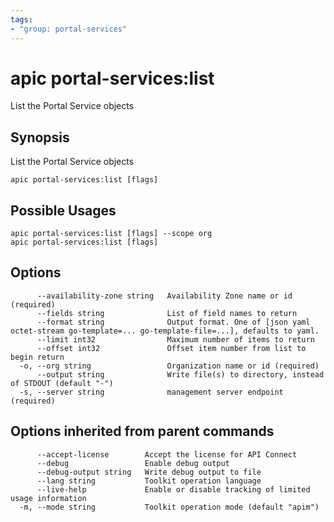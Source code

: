 ```yaml
---
tags:
- "group: portal-services"
---
```

# apic portal-services:list

List the Portal Service objects

## Synopsis

List the Portal Service objects

```
apic portal-services:list [flags]
```

## Possible Usages

```
apic portal-services:list [flags] --scope org
apic portal-services:list [flags]
```

## Options

```
      --availability-zone string   Availability Zone name or id (required)
      --fields string              List of field names to return
      --format string              Output format. One of [json yaml octet-stream go-template=... go-template-file=...], defaults to yaml.
      --limit int32                Maximum number of items to return
      --offset int32               Offset item number from list to begin return
  -o, --org string                 Organization name or id (required)
      --output string              Write file(s) to directory, instead of STDOUT (default "-")
  -s, --server string              management server endpoint (required)
```

## Options inherited from parent commands

```
      --accept-license        Accept the license for API Connect
      --debug                 Enable debug output
      --debug-output string   Write debug output to file
      --lang string           Toolkit operation language
      --live-help             Enable or disable tracking of limited usage information
  -m, --mode string           Toolkit operation mode (default "apim")
```
